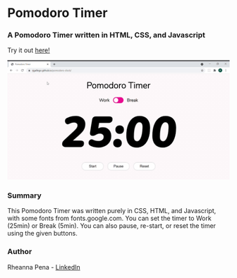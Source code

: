 # Pomodoro Timer
### A Pomodoro Timer written in HTML, CSS, and Javascript
Try it out [here!](https://rjgallego.github.io/pomodoro-clock/)

![](Pomodoro.gif)

### Summary
This Pomodoro Timer was written purely in CSS, HTML, and Javascript, with some fonts from fonts.google.com. You can set the timer to Work (25min) or Break (5min). You can also pause, re-start, or reset the timer using the given buttons.

### Author
Rheanna Pena - [LinkedIn](https://www.linkedin.com/in/rheanna-gallego-aa0007110/)
